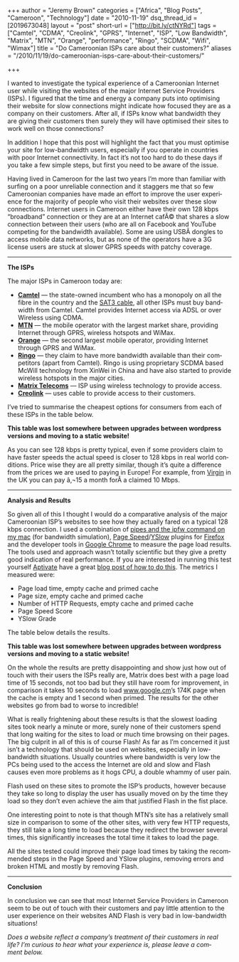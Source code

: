 +++
author = "Jeremy Brown"
categories = ["Africa", "Blog Posts", "Cameroon", "Technology"]
date = "2010-11-19"
dsq_thread_id = [2019673048]
layout = "post"
short-url = ["http://bit.ly/ctNYRd"]
tags = ["Camtel", "CDMA", "Creolink", "GPRS", "Internet", "ISP", "Low Bandwidth", "Matrix", "MTN", "Orange", "performance", "Ringo", "SCDMA", "Wifi", "Wimax"]
title = "Do Cameroonian ISPs care about their customers?"
aliases = "/2010/11/19/do-cameroonian-isps-care-about-their-customers/"

+++

I wanted to inves­ti­gate the typ­i­cal expe­ri­ence of a Cameroon­ian Inter­net user while vis­it­ing the web­sites of the major Inter­net Ser­vice Providers (ISPs). <span class="pullquote">I fig­ured that the time and energy a com­pany puts into opti­mis­ing their web­site for slow con­nec­tions might indi­cate how focused they are as a com­pany on their cus­tomers.</span> After all, if ISPs know what band­width they are giv­ing their cus­tomers then surely they will have opti­mised their sites to work well on those connections?

In addi­tion I hope that this post will high­light the fact that you must opti­mise your site for low-bandwidth users, espe­cially if you oper­ate in coun­tries with poor Inter­net con­nec­tiv­ity. In fact it’s not too hard to do these days if you take a few sim­ple steps, but first you need to be aware of the issue.

Hav­ing lived in Cameroon for the last two years I’m more than famil­iar with surf­ing on a poor unre­li­able con­nec­tion and it stag­gers me that so few Cameroon­ian com­pa­nies have made an effort to improve the user expe­ri­ence for the major­ity of peo­ple who visit their web­sites over these slow con­nec­tions. Inter­net users in Cameroon either have their own 128 kbps “broad­band” con­nec­tion or they are at an Inter­net cafÃ© that shares a slow con­nec­tion between their users (who are all on Face­book and YouTube com­pet­ing for the band­width avail­able). Some are using USBÂ don­gles to access mobile data net­works, but as none of the oper­a­tors have a 3G license users are stuck at slower GPRS speeds with patchy coverage.

* * *

**The ISPs**

The major ISPs in Cameroon today are:

  * <a href="http://www.camtel.cm/" target="_blank"><strong>Cam­tel</strong></a> — the state-owned incum­bent who has a monop­oly on all the fibre in the coun­try and the <a href="http://en.wikipedia.org/wiki/SAT-3/WASC_(cable_system)" target="_blank">SAT3 cable</a>, all other ISPs must buy band­width from Cam­tel. Cam­tel pro­vides Inter­net access via ADSL or over Wire­less using CDMA.
  * <a href="http://www.mtn.cm/" target="_blank"><strong>MTN</strong></a> — the mobile oper­a­tor with the largest mar­ket share, pro­vid­ing Inter­net through GPRS, wire­less hotspots and WiMax.
  * <a href="http://www.orange.cm/" target="_blank"><strong>Orange</strong></a> — the sec­ond largest mobile oper­a­tor, pro­vid­ing Inter­net through GPRS and WiMax.
  * <a href="http://www.ringo.cm/" target="_blank"><strong>Ringo</strong></a> — they claim to have more band­width avail­able than their com­peti­tors (apart from Cam­tel). Ringo is using pro­pri­etary SCDMA based McWill tech­nol­ogy from Xin­Wei in China and have also started to pro­vide wire­less hotspots in the major cities.
  * <a href="http://www.matrixtelecoms.com/" target="_blank"><strong>Matrix Tele­coms</strong></a> — ISP using wire­less tech­nol­ogy to pro­vide access.
  * <a href="http://www.creolink.cm/" target="_blank"><strong>Cre­olink</strong></a> — uses cable to pro­vide access to their customers.

I’ve tried to sum­marise the cheap­est options for con­sumers from each of these ISPs in the table below.

**This table was lost somewhere between upgrades between wordpress versions and moving to a static website!**

As you can see 128 kbps is pretty typ­i­cal, even if some providers claim to have faster speeds the actual speed is closer to 128 kbps in real world con­di­tions. Price wise they are all pretty sim­i­lar, though it’s quite a dif­fer­ence from the prices we are used to pay­ing in Europe! For exam­ple, from <a href="http://shop.virginmedia.com/broadband.html" target="_blank">Vir­gin</a> in the UK you can pay â‚¬15 a month forÂ a claimed 10 Mbps.

* * *

**Analy­sis and Results**

So given all of this I thought I would do a com­par­a­tive analy­sis of the major Cameroon­ian ISP’s web­sites to see how they actu­ally fared on a typ­i­cal 128 kbps con­nec­tion. I used a com­bi­na­tion of <a href="http://forums.macrumors.com/showthread.php?t=333657" target="_blank">pipes and the ipfw com­mand on my mac</a> (for band­width sim­u­la­tion), <a href="http://code.google.com/speed/page-speed/docs/extension.html" target="_blank">Page Speed</a>/<a href="http://developer.yahoo.com/yslow/" target="_blank">YSlow</a> plu­g­ins for <a href="http://www.mozilla.com/firefox/" target="_blank">Fire­fox</a> and the devel­oper tools in <a href="http://www.google.com/chrome" target="_blank">Google Chrome</a> to mea­sure the page load results. The tools used and approach wasn’t totally sci­en­tific but they give a pretty good indi­ca­tion of real per­for­mance. If you are inter­ested in run­ning this test your­self <a href="http://www.aptivate.org/" target="_blank">Apti­vate</a> have a great <a href="http://blog.aptivate.org/2010/01/23/make-sure-your-apps-work-in-the-field/" target="_blank">blog post of how to do this</a>. The met­rics I mea­sured were:

  * Page load time, empty cache and primed cache
  * Page size, empty cache and primed cache
  * Num­ber of HTTP Requests, empty cache and primed cache
  * Page Speed Score
  * YSlow Grade

The table below details the results.

**This table was lost somewhere between upgrades between wordpress versions and moving to a static website!**

On the whole the results are pretty dis­ap­point­ing and show just how out of touch with their users the ISPs really are, Matrix does best with a page load time of 15 sec­onds, not too bad but they still have room for improve­ment, in com­par­i­son it takes 10 sec­onds to load <a href="http://www.google.cm/" target="_blank">www.google.cm</a>’s 174K page when the cache is empty and 1 sec­ond when primed. The results for the other web­sites go from bad to worse to incredible!

What is really fright­en­ing about these results is that the slow­est load­ing sites took nearly a minute or more, surely none of their cus­tomers spend that long wait­ing for the sites to load or much time brows­ing on their pages. The big cul­prit in all of this is of course Flash! As far as I’m con­cerned it just isn’t a tech­nol­ogy that should be used on web­sites, espe­cially in low-bandwidth sit­u­a­tions. Usu­ally coun­tries where band­width is very low the PCs being used to the access the Inter­net are old and slow and Flash causes even more prob­lems as it hogs CPU, a dou­ble whammy of user pain.

Flash used on these sites to pro­mote the ISP’s prod­ucts, how­ever because they take so long to dis­play the user has usu­ally moved on by the time they load so they don’t even achieve the aim that jus­ti­fied Flash in the fist place.

One inter­est­ing point to note is that though MTN’s site has a rel­a­tively small size in com­par­i­son to some of the other sites, with very few HTTP requests, they still take a long time to load because they redi­rect the browser sev­eral times, this sig­nif­i­cantly increases the total time it takes to load the page.

All the sites tested could improve their page load times by tak­ing the rec­om­mended steps in the Page Speed and YSlow plu­g­ins, remov­ing errors and bro­ken HTML and mostly by remov­ing Flash.

* * *

**Con­clu­sion**

In con­clu­sion we can see that most Inter­net Ser­vice Providers in Cameroon seem to be out of touch with their cus­tomers and pay lit­tle atten­tion to the user expe­ri­ence on their web­sites AND Flash is very bad in low-bandwidth situations!

_Does a web­site reflect a company’s treat­ment of their cus­tomers in real life? I’m curi­ous to hear what your expe­ri­ence is, please leave a com­ment below._
